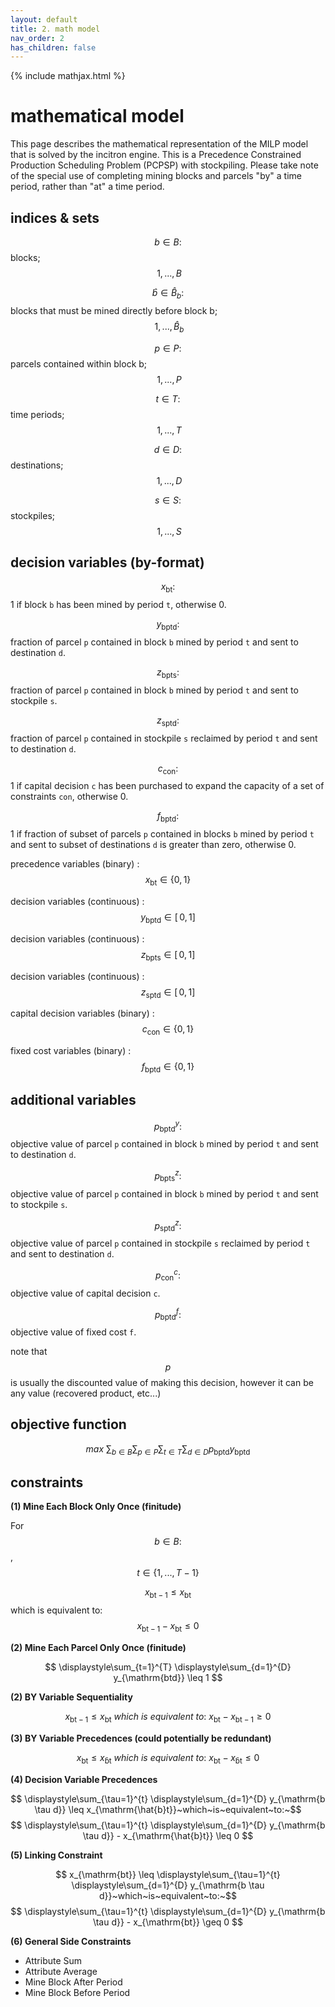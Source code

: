 ```yaml
---
layout: default
title: 2. math model
nav_order: 2
has_children: false
---
```


{% include mathjax.html %}

# mathematical model

This page describes the mathematical representation of the MILP model that is solved by the incitron engine.
This is a Precedence Constrained Production Scheduling Problem (PCPSP) with stockpiling. Please take note of the special use of completing mining blocks and parcels "by" a time period, rather than "at" a time period.

## indices & sets

$$ b \in B : $$ blocks; $$~1,...,B $$

$$ \hat{b} \in \hat{B}_b : $$  blocks that must be mined directly before block b; $$~1,...,\hat{B}_b $$

$$ p \in P : $$ parcels contained within block b; $$~1,...,P $$

$$ t \in T : $$ time periods; $$~1,...,T $$

$$ d \in D : $$ destinations; $$~1,...,D $$

$$ s \in S : $$ stockpiles; $$~1,...,S $$

## decision variables (by-format)

$$x_{\mathrm{bt}} : $$ 1 if block `b` has been mined by period `t`, otherwise 0.

$$y_{\mathrm{bptd}} : $$ fraction of parcel `p` contained in block `b` mined by period `t` and sent to destination `d`. 

$$z_{\mathrm{bpts}} : $$ fraction of parcel `p` contained in block `b` mined by period `t` and sent to stockpile `s`. 

$$z_{\mathrm{sptd}} : $$ fraction of parcel `p` contained in stockpile `s` reclaimed by period `t` and sent to destination `d`. 

$$c_{\mathrm{con}} : $$ 1 if capital decision `c` has been purchased to expand the capacity of a set of constraints `con`, otherwise 0.

$$f_{\mathrm{bptd}} : $$ 1 if fraction of subset of parcels `p` contained in blocks `b` mined by period `t` and sent to subset of destinations `d` is greater than zero, otherwise 0.

precedence variables (binary) : $$ x_{\mathrm{bt}}\in\{0,1\} $$

decision variables (continuous) : $$ y_{\mathrm{bptd}}\in[ \,0,1] $$

decision variables (continuous) : $$ z_{\mathrm{bpts}}\in[ \,0,1] $$

decision variables (continuous) : $$ z_{\mathrm{sptd}}\in[ \,0,1] $$

capital decision variables (binary) : $$ c_{\mathrm{con}}\in\{0,1\} $$

fixed cost variables (binary) : $$ f_{\mathrm{bptd}}\in\{0,1\} $$

## additional variables

$$p_{\mathrm{bptd}}^y : $$ objective value of parcel `p` contained in block `b` mined by period `t` and sent to destination `d`. 

$$p_{\mathrm{bpts}}^z : $$ objective value of parcel `p` contained in block `b` mined by period `t` and sent to stockpile `s`. 

$$p_{\mathrm{sptd}}^z : $$ objective value of parcel `p` contained in stockpile `s` reclaimed by period `t` and sent to destination `d`. 

$$p_{\mathrm{con}}^c : $$ objective value of capital decision `c`. 

$$p_{\mathrm{bptd}}^f : $$ objective value of fixed cost `f`. 

note that $$p$$ is usually the discounted value of making this decision, however it can be any value (recovered product, etc...)

## objective function

$$ max~\displaystyle\sum_{b\in B} \displaystyle\sum_{p\in P} \displaystyle\sum_{t\in T} \displaystyle\sum_{d\in D} p_{\mathrm{bptd}} y_{\mathrm{bptd}} $$

## constraints

**(1) Mine Each Block Only Once (finitude)**

For $$ b \in B : $$, $$ t \in \{ 1,...,T-1 \} $$

$$ x_{\mathrm{bt-1}} \leq x_{\mathrm{bt}} $$ which is equivalent to: $$ x_{\mathrm{bt-1}} - x_{\mathrm{bt}} \leq 0 $$

**(2) Mine Each Parcel Only Once (finitude)**

$$ \displaystyle\sum_{t=1}^{T} \displaystyle\sum_{d=1}^{D} y_{\mathrm{btd}} \leq 1 $$

**(2) BY Variable Sequentiality**

$$ x_{\mathrm{bt-1}} \leq x_{\mathrm{bt}}~which~is~equivalent~to:~x_{\mathrm{bt}} - x_{\mathrm{bt-1}} \geq 0 $$

**(3) BY Variable Precedences (could potentially be redundant)**

$$ x_{\mathrm{bt}} \leq x_{\mathrm{\hat{b}t}}~which~is~equivalent~to:~x_{\mathrm{bt}} - x_{\mathrm{\hat{b}t}} \leq 0 $$

**(4) Decision Variable Precedences**

$$ \displaystyle\sum_{\tau=1}^{t} \displaystyle\sum_{d=1}^{D} y_{\mathrm{b \tau d}} \leq x_{\mathrm{\hat{b}t}}~which~is~equivalent~to:~$$
$$ \displaystyle\sum_{\tau=1}^{t} \displaystyle\sum_{d=1}^{D} y_{\mathrm{b \tau d}} - x_{\mathrm{\hat{b}t}} \leq 0 $$

**(5) Linking Constraint**

$$ x_{\mathrm{bt}} \leq \displaystyle\sum_{\tau=1}^{t} \displaystyle\sum_{d=1}^{D} y_{\mathrm{b \tau d}}~which~is~equivalent~to:~$$
$$ \displaystyle\sum_{\tau=1}^{t} \displaystyle\sum_{d=1}^{D} y_{\mathrm{b \tau d}} - x_{\mathrm{bt}} \geq 0 $$

**(6) General Side Constraints**

* Attribute Sum
* Attribute Average
* Mine Block After Period
* Mine Block Before Period

